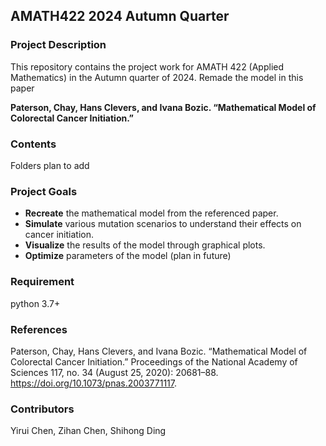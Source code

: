 ## AMATH422 2024 Autumn Quarter

### Project Description

This repository contains the project work for AMATH 422 (Applied Mathematics) in the Autumn quarter of 2024. Remade the model in this paper

**Paterson, Chay, Hans Clevers, and Ivana Bozic. “Mathematical Model of Colorectal Cancer Initiation.”**

### Contents
Folders plan to add

### Project Goals

- **Recreate** the mathematical model from the referenced paper.
- **Simulate** various mutation scenarios to understand their effects on cancer initiation.
- **Visualize** the results of the model through graphical plots.
- **Optimize** parameters of the model (plan in future)

### Requirement
python 3.7+

### References
Paterson, Chay, Hans Clevers, and Ivana Bozic. “Mathematical Model of Colorectal Cancer Initiation.” Proceedings of the National Academy of Sciences 117, no. 34 (August 25, 2020): 20681–88. https://doi.org/10.1073/pnas.2003771117.

### Contributors
Yirui Chen, Zihan Chen, Shihong Ding
